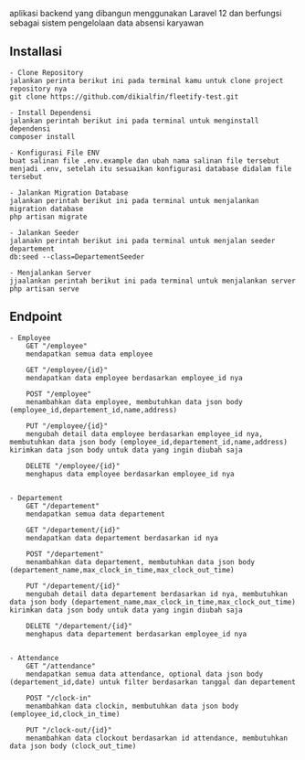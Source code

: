 aplikasi backend yang dibangun menggunakan Laravel 12 dan berfungsi sebagai sistem pengelolaan data absensi karyawan

## Installasi 

    - Clone Repository
    jalankan perinta berikut ini pada terminal kamu untuk clone project repository nya
    git clone https://github.com/dikialfin/fleetify-test.git

    - Install Dependensi
    jalankan perintah berikut ini pada terminal untuk menginstall dependensi
    composer install

    - Konfigurasi File ENV
    buat salinan file .env.example dan ubah nama salinan file tersebut menjadi .env, setelah itu sesuaikan konfigurasi database didalam file tersebut

    - Jalankan Migration Database
    jalankan perintah berikut ini pada terminal untuk menjalankan migration database
    php artisan migrate

    - Jalankan Seeder
    jalanakn perintah berikut ini pada terminal untuk menjalan seeder departement
    db:seed --class=DepartementSeeder

    - Menjalankan Server
    jjaalankan perintah berikut ini pada terminal untuk menjalankan server
    php artisan serve

## Endpoint

    - Employee
        GET "/employee"
        mendapatkan semua data employee

        GET "/employee/{id}"
        mendapatkan data employee berdasarkan employee_id nya

        POST "/employee"
        menambahkan data employee, membutuhkan data json body (employee_id,departement_id,name,address)

        PUT "/employee/{id}"
        mengubah detail data employee berdasarkan employee_id nya, membutuhkan data json body (employee_id,departement_id,name,address) kirimkan data json body untuk data yang ingin diubah saja

        DELETE "/employee/{id}"
        menghapus data employee berdasarkan employee_id nya


    - Departement
        GET "/departement"
        mendapatkan semua data departement

        GET "/departement/{id}"
        mendapatkan data departement berdasarkan id nya

        POST "/departement"
        menambahkan data departement, membutuhkan data json body (departement_name,max_clock_in_time,max_clock_out_time)

        PUT "/departement/{id}"
        mengubah detail data departement berdasarkan id nya, membutuhkan data json body (departement_name,max_clock_in_time,max_clock_out_time) kirimkan data json body untuk data yang ingin diubah saja

        DELETE "/departement/{id}"
        menghapus data departement berdasarkan employee_id nya


    - Attendance
        GET "/attendance"
        mendapatkan semua data attendance, optional data json body (departement_id,date) untuk filter berdasarkan tanggal dan departement

        POST "/clock-in"
        menambahkan data clockin, membutuhkan data json body (employee_id,clock_in_time)

        PUT "/clock-out/{id}"
        menambahkan data clockout berdasarkan id attendance, membutuhkan data json body (clock_out_time)
